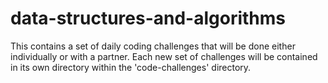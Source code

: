 # data-structures-and-algorithms

This contains a set of daily coding challenges that will be done either individually or with a partner. Each new set of challenges will be contained in its own directory within the 'code-challenges' directory.

